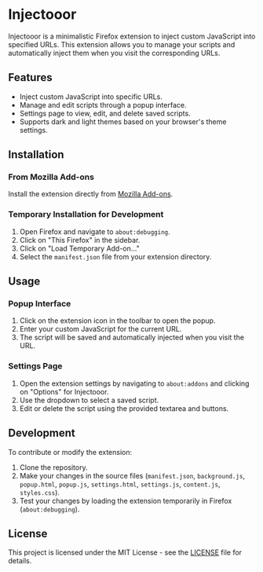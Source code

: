 # Injectooor

Injectooor is a minimalistic Firefox extension to inject custom JavaScript into specified URLs. This extension allows you to manage your scripts and automatically inject them when you visit the corresponding URLs.

## Features

- Inject custom JavaScript into specific URLs.
- Manage and edit scripts through a popup interface.
- Settings page to view, edit, and delete saved scripts.
- Supports dark and light themes based on your browser's theme settings.

## Installation

### From Mozilla Add-ons

Install the extension directly from [Mozilla Add-ons](https://addons.mozilla.org/).

### Temporary Installation for Development

1. Open Firefox and navigate to `about:debugging`.
2. Click on "This Firefox" in the sidebar.
3. Click on "Load Temporary Add-on..."
4. Select the `manifest.json` file from your extension directory.

## Usage

### Popup Interface

1. Click on the extension icon in the toolbar to open the popup.
2. Enter your custom JavaScript for the current URL.
3. The script will be saved and automatically injected when you visit the URL.

### Settings Page

1. Open the extension settings by navigating to `about:addons` and clicking on "Options" for Injectooor.
2. Use the dropdown to select a saved script.
3. Edit or delete the script using the provided textarea and buttons.

## Development

To contribute or modify the extension:

1. Clone the repository.
2. Make your changes in the source files (`manifest.json`, `background.js`, `popup.html`, `popup.js`, `settings.html`, `settings.js`, `content.js`, `styles.css`).
3. Test your changes by loading the extension temporarily in Firefox (`about:debugging`).

## License

This project is licensed under the MIT License - see the [LICENSE](LICENSE) file for details.
